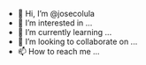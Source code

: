 - 👋 Hi, I’m @josecolula
- 👀 I’m interested in ...
- 🌱 I’m currently learning ...
- 💞️ I’m looking to collaborate on ...
- 📫 How to reach me ...

<!---
josecolula/josecolula is a ✨ special ✨ repository because its `README.md` (this file) appears on your GitHub profile.
You can click the Preview link to take a look at your changes.
--->
